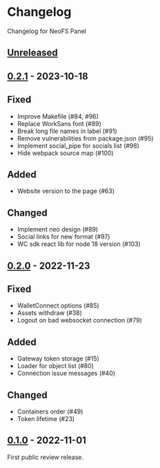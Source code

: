 # Changelog

Changelog for NeoFS Panel

## [Unreleased]

## [0.2.1] - 2023-10-18

## Fixed
- Improve Makefile (#84, #96)
- Replace WorkSans font (#89)
- Break long file names in label (#91)
- Remove vulnerabilities from package.json (#95)
- Implement social_pipe for socials list (#98)
- Hide webpack source map (#100)

## Added
- Website version to the page (#63)

## Changed
- Implement neo design (#89)
- Social links for new format (#97)
- WC sdk react lib for node 18 version (#103)

## [0.2.0] - 2022-11-23

## Fixed
- WalletConnect options (#85)
- Assets withdraw (#38)
- Logout on bad websocket connection (#79)

## Added
- Gateway token storage (#15)
- Loader for object list (#80)
- Connection issue messages (#40)

## Changed
- Containers order (#49)
- Token lifetime (#23)

## [0.1.0] - 2022-11-01

First public review release.


[0.1.0]: https://github.com/nspcc-dev/panel-fs-neo-org/tree/v0.1.0
[0.2.0]: https://github.com/nspcc-dev/panel-fs-neo-org/tree/v0.2.0
[0.2.1]: https://github.com/nspcc-dev/panel-fs-neo-org/tree/v0.2.1
[Unreleased]: https://github.com/nspcc-dev/panel-fs-neo-org/compare/v0.2.1...master
